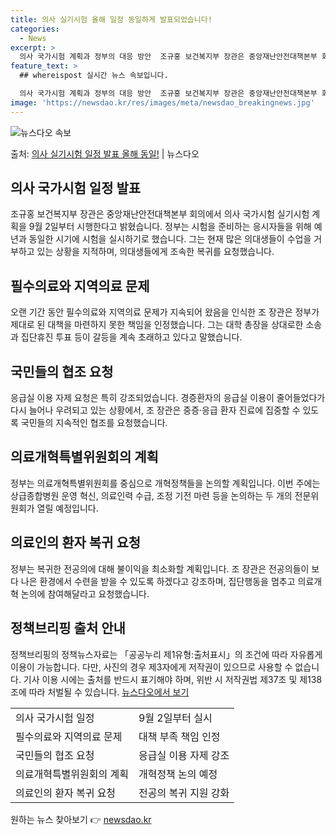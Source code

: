 ```yaml
---
title: 의사 실기시험 올해 일정 동일하게 발표되었습니다!
categories:
  - News
excerpt: >
  의사 국가시험 계획과 정부의 대응 방안  조규홍 보건복지부 장관은 중앙재난안전대책본부 회의에서 의사 국가시험…
feature_text: >
  ## whereispost 실시간 뉴스 속보입니다.

  의사 국가시험 계획과 정부의 대응 방안  조규홍 보건복지부 장관은 중앙재난안전대책본부 회의에서 의사 국가시험…
image: 'https://newsdao.kr/res/images/meta/newsdao_breakingnews.jpg'
---
```


![뉴스다오 속보](https://newsdao.kr/res/images/meta/newsdao_breakingnews.jpg)

<p>출처: <a href="https://newsdao.kr/4021" rel="dofollow">의사 실기시험 일정 발표 올해 동일!</a> | 뉴스다오</p>

<h2 data-ke-size="size26">의사 국가시험 일정 발표</h2>
<p data-ke-size="size16">조규홍 보건복지부 장관은 중앙재난안전대책본부 회의에서 의사 국가시험 실기시험 계획을 9월 2일부터 시행한다고 밝혔습니다. 정부는 시험을 준비하는 응시자들을 위해 예년과 동일한 시기에 시험을 실시하기로 했습니다. 그는 현재 많은 의대생들이 수업을 거부하고 있는 상황을 지적하며, 의대생들에게 조속한 복귀를 요청했습니다.</p>

<h2 data-ke-size="size26">필수의료와 지역의료 문제</h2>
<p data-ke-size="size16">오랜 기간 동안 필수의료와 지역의료 문제가 지속되어 왔음을 인식한 조 장관은 정부가 제대로 된 대책을 마련하지 못한 책임을 인정했습니다. 그는 대학 총장을 상대로한 소송과 집단휴진 투표 등이 갈등을 계속 초래하고 있다고 말했습니다.</p>

<h2 data-ke-size="size26">국민들의 협조 요청</h2>
<p data-ke-size="size16">응급실 이용 자제 요청은 특히 강조되었습니다. 경증환자의 응급실 이용이 줄어들었다가 다시 늘어나 우려되고 있는 상황에서, 조 장관은 중증·응급 환자 진료에 집중할 수 있도록 국민들의 지속적인 협조를 요청했습니다.</p>

<h2 data-ke-size="size26">의료개혁특별위원회의 계획</h2>
<p data-ke-size="size16">정부는 의료개혁특별위원회를 중심으로 개혁정책들을 논의할 계획입니다. 이번 주에는 상급종합병원 운영 혁신, 의료인력 수급, 조정 기전 마련 등을 논의하는 두 개의 전문위원회가 열릴 예정입니다.</p>

<h2 data-ke-size="size26">의료인의 환자 복귀 요청</h2>
<p data-ke-size="size16">정부는 복귀한 전공의에 대해 불이익을 최소화할 계획입니다. 조 장관은 전공의들이 보다 나은 환경에서 수련을 받을 수 있도록 하겠다고 강조하며, 집단행동을 멈추고 의료개혁 논의에 참여해달라고 요청했습니다.</p>

<h2 data-ke-size="size26">정책브리핑 출처 안내</h2>
<p data-ke-size="size16">정책브리핑의 정책뉴스자료는 「공공누리 제1유형:출처표시」의 조건에 따라 자유롭게 이용이 가능합니다. 다만, 사진의 경우 제3자에게 저작권이 있으므로 사용할 수 없습니다. 기사 이용 시에는 출처를 반드시 표기해야 하며, 위반 시 저작권법 제37조 및 제138조에 따라 처벌될 수 있습니다. <a href="https://newsdao.kr/4021">뉴스다오에서 보기</a></p>
<table>
  <tr>
    <td>의사 국가시험 일정</td>
    <td>9월 2일부터 실시</td>
  </tr>
  <tr>
    <td>필수의료와 지역의료 문제</td>
    <td>대책 부족 책임 인정</td>
  </tr>
  <tr>
    <td>국민들의 협조 요청</td>
    <td>응급실 이용 자제 강조</td>
  </tr>
  <tr>
    <td>의료개혁특별위원회의 계획</td>
    <td>개혁정책 논의 예정</td>
  </tr>
  <tr>
    <td>의료인의 환자 복귀 요청</td>
    <td>전공의 복귀 지원 강화</td>
  </tr>
</table> 

원하는 뉴스 찾아보기 👉 <a href="https://newsdao.kr" rel="dofollow">newsdao.kr</a>


